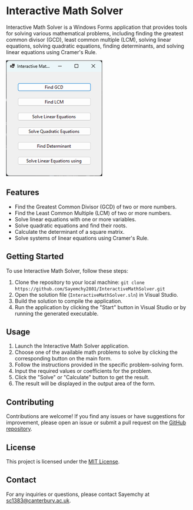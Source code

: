 # Interactive Math Solver

Interactive Math Solver is a Windows Forms application that provides tools for solving various mathematical problems, including finding the greatest common divisor (GCD), least common multiple (LCM), solving linear equations, solving quadratic equations, finding determinants, and solving linear equations using Cramer's Rule.

![Interactive Math Solver Screenshot](main.png)

## Features

- Find the Greatest Common Divisor (GCD) of two or more numbers.
- Find the Least Common Multiple (LCM) of two or more numbers.
- Solve linear equations with one or more variables.
- Solve quadratic equations and find their roots.
- Calculate the determinant of a square matrix.
- Solve systems of linear equations using Cramer's Rule.

## Getting Started

To use Interactive Math Solver, follow these steps:

1. Clone the repository to your local machine: `git clone https://github.com/Sayemchy2801/InteractiveMathSolver.git`
2. Open the solution file (`InteractiveMathSolver.sln`) in Visual Studio.
3. Build the solution to compile the application.
4. Run the application by clicking the "Start" button in Visual Studio or by running the generated executable.

## Usage

1. Launch the Interactive Math Solver application.
2. Choose one of the available math problems to solve by clicking the corresponding button on the main form.
3. Follow the instructions provided in the specific problem-solving form.
4. Input the required values or coefficients for the problem.
5. Click the "Solve" or "Calculate" button to get the result.
6. The result will be displayed in the output area of the form.

## Contributing

Contributions are welcome! If you find any issues or have suggestions for improvement, please open an issue or submit a pull request on the [GitHub repository](https://github.com/Sayemchy2801/InteractiveMathSolver).

## License

This project is licensed under the [MIT License](LICENSE).

## Contact

For any inquiries or questions, please contact Sayemchy at sc1383@canterbury.ac.uk.

